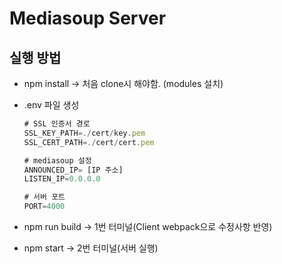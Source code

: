 # Mediasoup Server

## 실행 방법

- npm install -> 처음 clone시 해야함. (modules 설치)
- .env 파일 생성

  ```javascript
  # SSL 인증서 경로
  SSL_KEY_PATH=./cert/key.pem
  SSL_CERT_PATH=./cert/cert.pem

  # mediasoup 설정
  ANNOUNCED_IP= [IP 주소]
  LISTEN_IP=0.0.0.0

  # 서버 포트
  PORT=4000
  ```

- npm run build -> 1번 터미널(Client webpack으로 수정사항 반영)
- npm start -> 2번 터미널(서버 실행)

